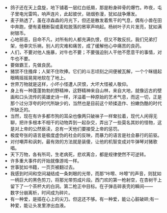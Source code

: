 - 鸽子还在天上盘旋，地下铺着一层红白纸屑，那是粉身碎骨的爆竹。昨夜，屯子里电光雷鸣，响声连片，此起彼伏，硝烟弥漫，犹如战争爆发。
- 麦子熟透了，虽在凉森森的月光下，但还是散发着焦干的气息，偶有小兽在田中奔跑，便有麦穗断裂或麦粒脱落的窸窣声响起。杨树叶子片片发亮，犹如满树银币。
- 心地邪恶，目命不凡，对所有的人都充满仇恨，但又不敢反抗，我们兄弟打架，他幸灾乐祸，别人的灾难和痛苦，成了缓解他心中痛苦的良药。
- 人们，不要对他人施暴，对牛也不要；不要强迫别人干他不愿意干的事情，对牛也不要。
- 要做霸王，先做良民。
- 猪禁不住搔痒；人架不住吹捧。它们的斗志顷刻之间便被瓦解，一个个眯缝起眼睛摇摇晃晃地软在了地上。
- 世界万物就是这样，小坏小怪遭人厌恨，大坏大怪被人敬仰。
- 身上有一种蓬蓬勃勃的野精神，这野精神来自山林，来自大地，就像远古的壁画和口头流传的英雄史诗一样，洋溢着一种原始的艺术气息，而这一切，正是那个过分浮夸的时代所缺少的，当然也是目前这个矫揉造作、扮嫩伪酷的时代所缺乏的。
- 当然，现在有许多都市狗的耳朵也像两只破袜子一样耷拉着，现代人闲得无聊，把许多根本不相干的动物弄到一起杂交，弄出了一些莫名其妙的怪物，这是对上帝的公然亵渎，总有一天他们要接受上帝的惩罚。
- 极度夸张的语言是极度虚伪的社会的反映，而暴力的语言是社会暴行的前驱。
- 对付嘲弄和讽刺，最有效的方法就是装傻，让他的机智变成对牛弹琴对猪歌唱。
- 天下万物，各有所司，生老病死，悲欢离合，都是规律使然不可逆转。
- 许多重大事件的开始就像游戏一样。
- 世事犹如书籍，一页页被翻过去。
- 我感到时间和空间凝结成一条刺眼的光带，而那“咔嚓、咔嚓”的声音，则犹如一柄巨大的黑色剪刀，将那光带剪成片段。西门欢的第一枪射空，在杏树干上留下了一个茶杯大的白洞。第二枪正中目标。在子弹击碎表壳的瞬间——<br>数字分崩离析，时间成为碎片。
- 有一种爱，是插在心上的尖刀。但这还不够。有一种爱，能让心脏破碎;有一种爱，能让头发里渗出血液。